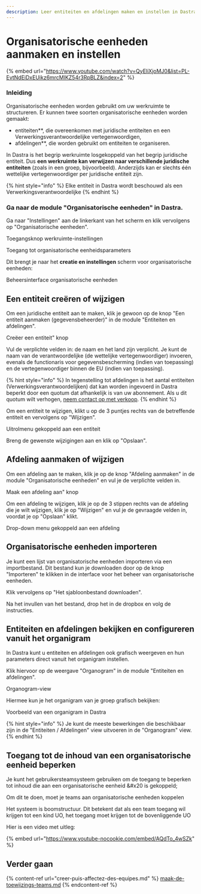 ```yaml
---
description: Leer entiteiten en afdelingen maken en instellen in Dastra.
---
```


# Organisatorische eenheden aanmaken en instellen



{% embed url="https://www.youtube.com/watch?v=QyEliXjoMJ0&list=PL-EvtNdEiDxEUikz6mrcMlKZ54r3RpBLZ&index=2" %}

### Inleiding

Organisatorische eenheden worden gebruikt om uw werkruimte te structureren. Er kunnen twee soorten organisatorische eenheden worden gemaakt:&#x20;

* entiteiten**, die overeenkomen met juridische entiteiten en een Verwerkingsverantwoordelijke vertegenwoordigen,
* afdelingen**, die worden gebruikt om entiteiten te organiseren.

In Dastra is het begrip werkruimte losgekoppeld van het begrip juridische entiteit. Dus **een werkruimte kan verwijzen naar verschillende juridische entiteiten** (zoals in een groep, bijvoorbeeld). Anderzijds kan er slechts één wettelijke vertegenwoordiger per juridische entiteit zijn.

{% hint style="info" %}
Elke entiteit in Dastra wordt beschouwd als een Verwerkingsverantwoordelijke &#x20;
{% endhint %}

### Ga naar de module "Organisatorische eenheden" in Dastra.

Ga naar "Instellingen" aan de linkerkant van het scherm en klik vervolgens op "Organisatorische eenheden".



Toegangsknop werkruimte-instellingen


Toegang tot organisatorische eenheidsparameters

Dit brengt je naar het **creatie en instellingen** scherm voor organisatorische eenheden:

Beheersinterface organisatorische eenheden

## Een entiteit creëren of wijzigen

Om een juridische entiteit aan te maken, klik je gewoon op de knop "Een entiteit aanmaken (gegevensbeheerder)" in de module "Entiteiten en afdelingen".

Creëer een entiteit" knop

Vul de verplichte velden in: de naam en het land zijn verplicht. Je kunt de naam van de verantwoordelijke (de wettelijke vertegenwoordiger) invoeren, evenals de functionaris voor gegevensbescherming (indien van toepassing) en de vertegenwoordiger binnen de EU (indien van toepassing).

{% hint style="info" %}
In tegenstelling tot afdelingen is het aantal entiteiten (Verwerkingsverantwoordelijken) dat kan worden ingevoerd in Dastra beperkt door een quotum dat afhankelijk is van uw abonnement. Als u dit quotum wilt verhogen, [neem contact op met verkoop](https://www.dastra.eu/en/contacts).
{% endhint %}

Om een entiteit te wijzigen, klikt u op de 3 puntjes rechts van de betreffende entiteit en vervolgens op "Wijzigen".

Uitrolmenu gekoppeld aan een entiteit

Breng de gewenste wijzigingen aan en klik op "Opslaan".

## Afdeling aanmaken of wijzigen

Om een afdeling aan te maken, klik je op de knop "Afdeling aanmaken" in de module "Organisatorische eenheden" en vul je de verplichte velden in.

Maak een afdeling aan" knop

Om een afdeling te wijzigen, klik je op de 3 stippen rechts van de afdeling die je wilt wijzigen, klik je op "Wijzigen" en vul je de gevraagde velden in, voordat je op "Opslaan" klikt.

Drop-down menu gekoppeld aan een afdeling

## Organisatorische eenheden importeren

Je kunt een lijst van organisatorische eenheden importeren via een importbestand. Dit bestand kun je downloaden door op de knop "Importeren" te klikken in de interface voor het beheer van organisatorische eenheden.&#x20;

Klik vervolgens op "Het sjabloonbestand downloaden".

Na het invullen van het bestand, drop het in de dropbox en volg de instructies.

## Entiteiten en afdelingen bekijken en configureren vanuit het organigram

In Dastra kunt u entiteiten en afdelingen ook grafisch weergeven en hun parameters direct vanuit het organigram instellen.

Klik hiervoor op de weergave "Organogram" in de module "Entiteiten en afdelingen".

Organogram-view

Hiermee kun je het organigram van je groep grafisch bekijken:

Voorbeeld van een organigram in Dastra

{% hint style="info" %}
Je kunt de meeste bewerkingen die beschikbaar zijn in de "Entiteiten / Afdelingen" view uitvoeren in de "Organogram" view.
{% endhint %}

## Toegang tot de inhoud van een organisatorische eenheid beperken

Je kunt het gebruikersteamsysteem gebruiken om de toegang te beperken tot inhoud die aan een organisatorische eenheid &#x20 is gekoppeld;

Om dit te doen, moet je teams aan organisatorische eenheden koppelen &#x20;

Het systeem is boomstructuur. Dit betekent dat als een team toegang wil krijgen tot een kind UO, het toegang moet krijgen tot de bovenliggende UO &#x20;



Hier is een video met uitleg:

{% embed url="https://www.youtube-nocookie.com/embed/AQdTo_4wSZk" %}

## Verder gaan

{% content-ref url="creer-puis-affectez-des-equipes.md" %}
[maak-de-toewijzings-teams.md](creer-puis-affectez-des-equipes.md)
{% endcontent-ref %}